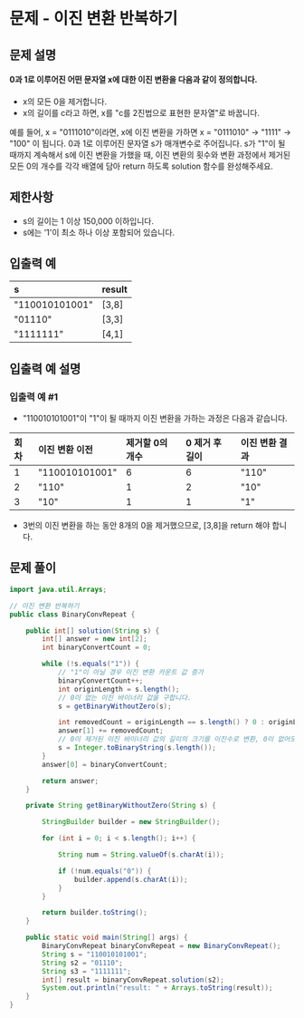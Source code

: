 # 문제 - 이진 변환 반복하기 

## 문제 설명

#### 0과 1로 이루어진 어떤 문자열 x에 대한 이진 변환을 다음과 같이 정의합니다.

- x의 모든 0을 제거합니다.
- x의 길이를 c라고 하면, x를 "c를 2진법으로 표현한 문자열"로 바꿉니다.
 
예를 들어, x = "0111010"이라면, x에 이진 변환을 가하면 x = "0111010" -> "1111" -> "100" 이 됩니다.
0과 1로 이루어진 문자열 s가 매개변수로 주어집니다. s가 "1"이 될 때까지 계속해서 s에 이진 변환을 가했을 때, 
이진 변환의 횟수와 변환 과정에서 제거된 모든 0의 개수를 각각 배열에 담아 return 하도록 solution 함수를 완성해주세요.

## 제한사항
- s의 길이는 1 이상 150,000 이하입니다.
- s에는 '1'이 최소 하나 이상 포함되어 있습니다.

## 입출력 예
| s |	result |
|:-----|:-----|
| "110010101001" | [3,8] |
| "01110" |	[3,3] |
| "1111111" |	[4,1] |

## 입출력 예 설명

### 입출력 예 #1

- "110010101001"이 "1"이 될 때까지 이진 변환을 가하는 과정은 다음과 같습니다.

| 회차 | 이진 변환 이전 |	제거할 0의 개수	| 0 제거 후 길이 |	이진 변환 결과 |
|:----------|:----------|:----------|:----------|:----------|
| 1	| "110010101001" |	6 |	6 |	"110" |
| 2	| "110" |	1 | 2 | "10" |
| 3	| "10" | 1 | 1 | "1" |

- 3번의 이진 변환을 하는 동안 8개의 0을 제거했으므로, [3,8]을 return 해야 합니다.

## 문제 풀이

```java
import java.util.Arrays;

// 이진 변환 반복하기
public class BinaryConvRepeat {

    public int[] solution(String s) {
        int[] answer = new int[2];
        int binaryConvertCount = 0;

        while (!s.equals("1")) {
            // "1"이 아닐 경우 이진 변환 카운트 값 증가
            binaryConvertCount++;
            int originLength = s.length();
            // 0이 없는 이진 바이너리 값을 구합니다.
            s = getBinaryWithoutZero(s);

            int removedCount = originLength == s.length() ? 0 : originLength - s.length();
            answer[1] += removedCount;
            // 0이 제거된 이진 바이너리 값의 길이의 크기를 이진수로 변환, 0이 없어도 이진수로 변환을 합니다.
            s = Integer.toBinaryString(s.length());
        }
        answer[0] = binaryConvertCount;

        return answer;
    }

    private String getBinaryWithoutZero(String s) {

        StringBuilder builder = new StringBuilder();

        for (int i = 0; i < s.length(); i++) {

            String num = String.valueOf(s.charAt(i));

            if (!num.equals("0")) {
                builder.append(s.charAt(i));
            }
        }

        return builder.toString();
    }

    public static void main(String[] args) {
        BinaryConvRepeat binaryConvRepeat = new BinaryConvRepeat();
        String s = "110010101001";
        String s2 = "01110";
        String s3 = "1111111";
        int[] result = binaryConvRepeat.solution(s2);
        System.out.println("result: " + Arrays.toString(result));
    }
}
```


